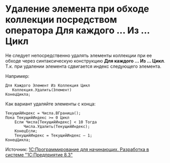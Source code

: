 # Удаление элемента при обходе коллекции посредством оператора Для каждого ... Из ... Цикл

Не следует непосредственно удалять элементы коллекции при ее обходе через синтаксическую конструкцию
**Для каждого ... Из ... Цикл**. Т.к. при удалении элемента сдвигается индекс следующего элемента.

Например:

```bsl
Для Каждого Элемент Из Коллекция Цикл
   Коллекция.Удалить(Элемент)
КонецЦикла;
```

Как вариант удаляйте элементы с конца:

```bsl
ТекущийИндекс = Числа.ВГраница();
Пока ТекущийИндекс >= 0 Цикл
    Если Числа[ТекущийИндекс] < 10 Тогда
        Числа.Удалить(ТекущийИндекс);
    КонецЕсли;
    ТекущийИндекс = ТекущийИндекс – 1;
КонецЦикла;
```

Источник: [1С:Программирование для начинающих. Разработка в системе "1С:Предприятие 8.3"](https://its.1c.ru/db/pubprogforbeginners#content:88:hdoc)